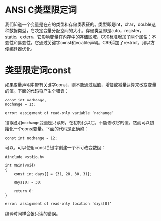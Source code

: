 # ANSI C类型限定词 #

我们知道一个变量是在它的类型和存储类表征的。类型即是int，char，double这种数据类型，它决定变量分配空间的大小。存储类型即是auto，register，static，extern，它影响变量在内存中的存储区域。C90标准增加了两个属性：不变性和易变性。它通过关键字const和volatile声明。C99添加了restrict，用以方便编译器优化。

# 类型限定词const #

如果变量声明中带有关键字const，则不能通过赋值，增加或减量运算来改变变量的值。下面的代码将产生个错误：
```
const int nochange;
nochange = 12;

error: assignment of read-only variable ‘nochange’
```
错误说明`nochange`变量是只读的，在初始化以后，不能修改它的值。然而可以初始化一个const变量。下面的代码是正确的：
```
const int nochange = 12;
```
可以，可以使用const关键字创建一个不可改变数组：
```
#include <stdio.h>

int main(void)
{
	const int days[] = {31, 28, 30, 31};
	
	days[0] = 30;
	
	return 0;
}

error: assignment of read-only location ‘days[0]’
```
编译时同样会报只读的错误。


